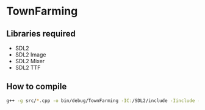 # TownFarming

## Libraries required
- SDL2
- SDL2 Image
- SDL2 Mixer
- SDL2 TTF

## How to compile
```bash
g++ -g src/*.cpp -o bin/debug/TownFarming -IC:/SDL2/include -Iinclude -LC:/SDL2/lib -w -lmingw32 -lSDL2main -lSDL2 -lSDL2_image -lSDL2_mixer -lSDL2_ttf -mconsole
```